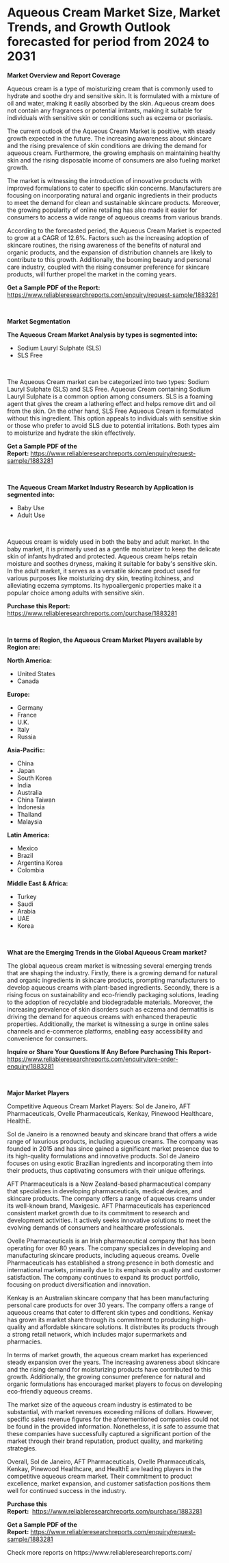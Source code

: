 <p><h1>Aqueous Cream Market Size, Market Trends, and Growth Outlook forecasted for period from 2024 to 2031</h1></p><p><strong>Market Overview and Report Coverage</strong></p>
<p><p>Aqueous cream is a type of moisturizing cream that is commonly used to hydrate and soothe dry and sensitive skin. It is formulated with a mixture of oil and water, making it easily absorbed by the skin. Aqueous cream does not contain any fragrances or potential irritants, making it suitable for individuals with sensitive skin or conditions such as eczema or psoriasis.</p><p>The current outlook of the Aqueous Cream Market is positive, with steady growth expected in the future. The increasing awareness about skincare and the rising prevalence of skin conditions are driving the demand for aqueous cream. Furthermore, the growing emphasis on maintaining healthy skin and the rising disposable income of consumers are also fueling market growth.</p><p>The market is witnessing the introduction of innovative products with improved formulations to cater to specific skin concerns. Manufacturers are focusing on incorporating natural and organic ingredients in their products to meet the demand for clean and sustainable skincare products. Moreover, the growing popularity of online retailing has also made it easier for consumers to access a wide range of aqueous creams from various brands.</p><p>According to the forecasted period, the Aqueous Cream Market is expected to grow at a CAGR of 12.6%. Factors such as the increasing adoption of skincare routines, the rising awareness of the benefits of natural and organic products, and the expansion of distribution channels are likely to contribute to this growth. Additionally, the booming beauty and personal care industry, coupled with the rising consumer preference for skincare products, will further propel the market in the coming years.</p></p>
<p><strong>Get a Sample PDF of the Report:</strong> <a href="https://www.reliableresearchreports.com/enquiry/request-sample/1883281">https://www.reliableresearchreports.com/enquiry/request-sample/1883281</a></p>
<p>&nbsp;</p>
<p><strong>Market Segmentation</strong></p>
<p><strong>The Aqueous Cream Market Analysis by types is segmented into:</strong></p>
<p><ul><li>Sodium Lauryl Sulphate (SLS)</li><li>SLS Free</li></ul></p>
<p>&nbsp;</p>
<p><p>The Aqueous Cream market can be categorized into two types: Sodium Lauryl Sulphate (SLS) and SLS Free. Aqueous Cream containing Sodium Lauryl Sulphate is a common option among consumers. SLS is a foaming agent that gives the cream a lathering effect and helps remove dirt and oil from the skin. On the other hand, SLS Free Aqueous Cream is formulated without this ingredient. This option appeals to individuals with sensitive skin or those who prefer to avoid SLS due to potential irritations. Both types aim to moisturize and hydrate the skin effectively.</p></p>
<p><strong>Get a Sample PDF of the Report:</strong>&nbsp;<a href="https://www.reliableresearchreports.com/enquiry/request-sample/1883281">https://www.reliableresearchreports.com/enquiry/request-sample/1883281</a></p>
<p>&nbsp;</p>
<p><strong>The Aqueous Cream Market Industry Research by Application is segmented into:</strong></p>
<p><ul><li>Baby Use</li><li>Adult Use</li></ul></p>
<p>&nbsp;</p>
<p><p>Aqueous cream is widely used in both the baby and adult market. In the baby market, it is primarily used as a gentle moisturizer to keep the delicate skin of infants hydrated and protected. Aqueous cream helps retain moisture and soothes dryness, making it suitable for baby's sensitive skin. In the adult market, it serves as a versatile skincare product used for various purposes like moisturizing dry skin, treating itchiness, and alleviating eczema symptoms. Its hypoallergenic properties make it a popular choice among adults with sensitive skin.</p></p>
<p><strong>Purchase this Report:</strong>&nbsp; <a href="https://www.reliableresearchreports.com/purchase/1883281">https://www.reliableresearchreports.com/purchase/1883281</a></p>
<p>&nbsp;</p>
<p><strong>In terms of Region, the Aqueous Cream Market Players available by Region are:</strong></p>
<p>
    <p> <strong> North America: </strong>
        <ul>
            <li>United States</li>
            <li>Canada</li>
        </ul>
        </p> 
    <p> <strong> Europe: </strong>
        <ul>
            <li>Germany</li>
            <li>France</li>
            <li>U.K.</li>
            <li>Italy</li>
            <li>Russia</li>
        </ul>
        </p> 
    <p> <strong> Asia-Pacific: </strong>
        <ul>
            <li>China</li>
            <li>Japan</li>
            <li>South Korea</li>
            <li>India</li>
            <li>Australia</li>
            <li>China Taiwan</li>
            <li>Indonesia</li>
            <li>Thailand</li>
            <li>Malaysia</li>
        </ul>
        </p> 
    <p> <strong> Latin America: </strong>
        <ul>
            <li>Mexico</li>
            <li>Brazil</li>
            <li>Argentina Korea</li>
            <li>Colombia</li>
        </ul>
        </p> 
    <p> <strong> Middle East & Africa: </strong>
        <ul>
            <li>Turkey</li>
            <li>Saudi</li>
            <li>Arabia</li>
            <li>UAE</li>
            <li>Korea</li>
        </ul>
    </p>
    </p>
<p>&nbsp;</p>
<p><strong>What are the Emerging Trends in the Global Aqueous Cream market?</strong></p>
<p><p>The global aqueous cream market is witnessing several emerging trends that are shaping the industry. Firstly, there is a growing demand for natural and organic ingredients in skincare products, prompting manufacturers to develop aqueous creams with plant-based ingredients. Secondly, there is a rising focus on sustainability and eco-friendly packaging solutions, leading to the adoption of recyclable and biodegradable materials. Moreover, the increasing prevalence of skin disorders such as eczema and dermatitis is driving the demand for aqueous creams with enhanced therapeutic properties. Additionally, the market is witnessing a surge in online sales channels and e-commerce platforms, enabling easy accessibility and convenience for consumers.</p></p>
<p><strong>Inquire or Share Your Questions If Any Before Purchasing This Report</strong>- <a href="https://www.reliableresearchreports.com/enquiry/pre-order-enquiry/1883281">https://www.reliableresearchreports.com/enquiry/pre-order-enquiry/1883281</a></p>
<p>&nbsp;</p>
<p><strong>Major Market Players</strong></p>
<p><p>Competitive Aqueous Cream Market Players: Sol de Janeiro, AFT Pharmaceuticals, Ovelle Pharmaceuticals, Kenkay, Pinewood Healthcare, HealthE.</p><p>Sol de Janeiro is a renowned beauty and skincare brand that offers a wide range of luxurious products, including aqueous creams. The company was founded in 2015 and has since gained a significant market presence due to its high-quality formulations and innovative products. Sol de Janeiro focuses on using exotic Brazilian ingredients and incorporating them into their products, thus captivating consumers with their unique offerings.</p><p>AFT Pharmaceuticals is a New Zealand-based pharmaceutical company that specializes in developing pharmaceuticals, medical devices, and skincare products. The company offers a range of aqueous creams under its well-known brand, Maxigesic. AFT Pharmaceuticals has experienced consistent market growth due to its commitment to research and development activities. It actively seeks innovative solutions to meet the evolving demands of consumers and healthcare professionals.</p><p>Ovelle Pharmaceuticals is an Irish pharmaceutical company that has been operating for over 80 years. The company specializes in developing and manufacturing skincare products, including aqueous creams. Ovelle Pharmaceuticals has established a strong presence in both domestic and international markets, primarily due to its emphasis on quality and customer satisfaction. The company continues to expand its product portfolio, focusing on product diversification and innovation.</p><p>Kenkay is an Australian skincare company that has been manufacturing personal care products for over 30 years. The company offers a range of aqueous creams that cater to different skin types and conditions. Kenkay has grown its market share through its commitment to producing high-quality and affordable skincare solutions. It distributes its products through a strong retail network, which includes major supermarkets and pharmacies.</p><p>In terms of market growth, the aqueous cream market has experienced steady expansion over the years. The increasing awareness about skincare and the rising demand for moisturizing products have contributed to this growth. Additionally, the growing consumer preference for natural and organic formulations has encouraged market players to focus on developing eco-friendly aqueous creams.</p><p>The market size of the aqueous cream industry is estimated to be substantial, with market revenues exceeding millions of dollars. However, specific sales revenue figures for the aforementioned companies could not be found in the provided information. Nonetheless, it is safe to assume that these companies have successfully captured a significant portion of the market through their brand reputation, product quality, and marketing strategies.</p><p>Overall, Sol de Janeiro, AFT Pharmaceuticals, Ovelle Pharmaceuticals, Kenkay, Pinewood Healthcare, and HealthE are leading players in the competitive aqueous cream market. Their commitment to product excellence, market expansion, and customer satisfaction positions them well for continued success in the industry.</p></p>
<p><strong>Purchase this Report:</strong>&nbsp;&nbsp;<a href="https://www.reliableresearchreports.com/purchase/1883281">https://www.reliableresearchreports.com/purchase/1883281</a></p>
<p></p>
<p><strong>Get a Sample PDF of the Report:</strong>&nbsp;<a href="https://www.reliableresearchreports.com/enquiry/request-sample/1883281">https://www.reliableresearchreports.com/enquiry/request-sample/1883281</a></p>
<p>Check more reports on https://www.reliableresearchreports.com/</p>